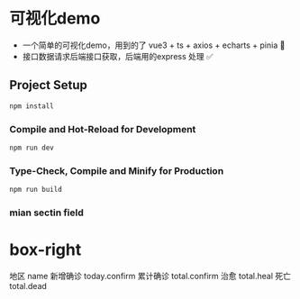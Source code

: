 # 可视化demo 
* 一个简单的可视化demo，用到的了 vue3 + ts + axios + echarts + pinia 🍍
* 接口数据请求后端接口获取，后端用的express 处理 ✅



## Project Setup

```sh
npm install
```

### Compile and Hot-Reload for Development

```sh
npm run dev
```

### Type-Check, Compile and Minify for Production

```sh
npm run build
```
### mian sectin field
# box-right
地区    name
新增确诊 today.confirm
累计确诊 total.confirm
治愈    total.heal
死亡    total.dead
